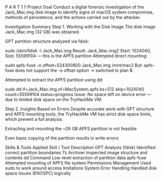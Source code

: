 P A R T  1 !!
Project Goal
Conduct a digital forensic investigation of the Jack_Mac.img disk image to identify signs of macOS system compromise, methods of persistence, and the actions carried out by the attacker.

Investigation Summary
Step 1. Working with the Disk Image
The disk image Jack_Mac.img (32 GB) was obtained.

GPT partition structure analyzed via fdisk:

sudo /sbin/fdisk -l Jack_Mac.img
Result:
Jack_Mac.img2  Start: 1024040, Size: 55599104 — this is the APFS partition
Attempted direct mounting:

sudo apfs-fuse -o offset=524300800 Jack_Mac.img /mnt/mac2
But: apfs-fuse does not support the -o offset option → switched to plan B.

Attempted to extract the APFS partition using dd:

sudo dd if=Jack_Mac.img of=MacSystem.apfs bs=512 skip=1024040 count=55599104 status=progress
Issue: No space left on device error — due to limited disk space on the TryHackMe VM.

Step 2. Insights Based on Errors
Despite accurate work with GPT structure and APFS mounting tools, the TryHackMe VM has strict disk space limits, which prevent a full analysis:

Extracting and mounting the ~26 GB APFS partition is not feasible

Even basic copying of the partition results in write errors

Skills & Tools Applied
Skill / Tool	Description
GPT Analysis (fdisk)	Identified correct partition boundaries
7z Archiver	Inspected image structure and contents
dd Command	Low-level extraction of partition data
apfs-fuse	Attempted mounting of APFS file system
Permissions Management	Used sudo to work around access limitations
System Error Handling	Handled disk space issues (ENOSPC) logically
